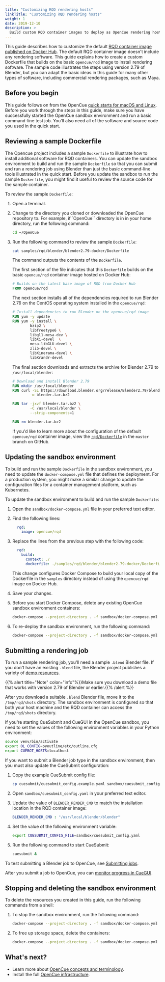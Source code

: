 ```yaml
---
title: "Customizing RQD rendering hosts"
linkTitle: "Customizing RQD rendering hosts"
weight: 1
date: 2019-12-10
description: >
  Build custom RQD container images to deploy as OpenCue rendering hosts
---
```


This guide describes how to customize the default [RQD container image published
on Docker Hub](https://hub.docker.com/r/opencue/rqd). The default RQD container
image doesn't include any rendering software. This guide explains how to create
a custom Dockerfile that builds on the basic `opencue/rqd` image to install
rendering software. The sample code illustrates the steps using version 2.79 of
Blender, but you can adapt the basic ideas in this guide for many other types
of software, including commercial rendering packages, such as Maya.

## Before you begin

This guide follows on from the OpenCue
[quick starts for macOS and Linux](/docs/quick-starts/). Before you work
through the steps in this guide, make sure you have successfully started the
OpenCue sandbox environment and run a basic command-line test job. You'll
also need all of the software and source code you used in the quick start.

## Reviewing a sample Dockerfile

The Opencue project includes a sample `Dockerfile` to illustrate how to install
additional software for RQD containers. You can update the sandbox environment
to build and run the sample `Dockerfile` so that you can submit and run a
rendering job using Blender than just the basic command-line tools illustrated
in the quick start. Before you update the sandbox to run the sample
`Dockerfile`, you might find it useful to review the source code for the
sample container.

To review the sample `Dockerfile`:

1.  Open a terminal.

1.  Change to the directory you cloned or downloaded the OpenCue
    repository to. For example, if `OpenCue`` directory is in
    in your home directory, run the following command:

    ```bash
    cd ~/OpenCue
    ```

1.  Run the following command to review the sample `Dockerfile`:

    ```bash
    cat samples/rqd/blender/blender2.79-docker/Dockerfile
    ```

    The command outputs the contents of the `Dockerfile`.

    The first section of the file indicates that this `Dockerfile`
    builds on the basic `opencue/rqd` container image hosted on
    Docker Hub:

    ```Dockerfile
    # Builds on the latest base image of RQD from Docker Hub
    FROM opencue/rqd
    ```

    The next section installs all of the dependencies required
    to run Blender 2.79 on the CentOS operating system installed in the
    `opencue/rqd`:

    ```Dockerfile
    # Install dependencies to run Blender on the opencue/rqd image
    RUN yum -y update
    RUN yum -y install \
            bzip2 \
            libfreetype6 \
            libgl1-mesa-dev \
            libXi-devel  \
            mesa-libGLU-devel \
            zlib-devel \
            libXinerama-devel \
            libXrandr-devel
    ```

    The final section downloads and extracts the archive for Blender 2.79
    to `/usr/local/blender`:

    ```Dockerfile
    # Download and install Blender 2.79
    RUN mkdir /usr/local/blender
    RUN curl -SL https://download.blender.org/release/Blender2.79/blender-2.79-linux-glibc219-x86_64.tar.bz2 \
            -o blender.tar.bz2
    
    RUN tar -jxvf blender.tar.bz2 \
            -C /usr/local/blender \
            --strip-components=1
    
    RUN rm blender.tar.bz2
    ```

    If you'd like to learn more about the configuration of the default
    `opencue/rqd` container image, view the
    [`rqd/Dockerfile`](https://github.com/AcademySoftwareFoundation/OpenCue/blob/master/rqd/Dockerfile)
    in the `master` branch on GitHub.

## Updating the sandbox environment

To build and run the sample `Dockerfile` in the sandbox environment, you need
to update the `docker-compose.yml` file that defines the deployment. For a
production system, you might make a similar change to update the configuration
files for a container management platform, such as Kubernetes.

To update the sandbox environment to build and run the sample `Dockerfile`:

1.  Open the `sandbox/docker-compose.yml` file in your preferred text
    editor.

1.  Find the following lines:

    ```yaml
      rqd:
        image: opencue/rqd
    ```

1.  Replace the lines from the previous step with the following code:

    ```yaml
      rqd:
        build:
          context: ./
          dockerfile: ./samples/rqd/blender/blender2.79-docker/Dockerfile
    ```

    This change configures Docker Compose to build your local copy of the 
    Dockerfile in the `samples` directory instead of using the
    `opencue/rqd` image on Docker Hub.

1.  Save your changes.

1.  Before you start Docker Compose, delete any existing OpenCue sandbox
    environment containers:

    ```bash
    docker-compose --project-directory . -f sandbox/docker-compose.yml rm
    ```

1.  To re-deploy the sandbox environment, run the following command:

    ```bash
    docker-compose --project-directory . -f sandbox/docker-compose.yml up
    ```

## Submitting a rendering job

To run a sample rendering job, you'll need a sample `.blend` Blender file. If
you don't have an existing `.blend` file, the Blender project publishes a
variety of  [demo resources](https://www.blender.org/download/demo-files/).

{{% alert title="Note" color="info"%}}Make sure you download a demo file that
works with version 2.79 of Blender or earlier.{{% /alert %}}

After you download a suitable `.blend` Blender file, move it to the
`/tmp/rqd/shots` directory. The sandbox environment is configured so that both
your host machine and the RQD container can access the `/tmp/rqd/shots`
directory.

If you're starting CueSubmit and CueGUI in the OpenCue sandbox, you need
to set the values of the following environment variables in your Python
environment:

```bash
source venv/bin/activate
export OL_CONFIG=pyoutline/etc/outline.cfg
export CUEBOT_HOSTS=localhost
```

If you want to submit a Blender job type in the sandbox environment, then
you must also update the CueSubmit configuration:

1.  Copy the example CueSubmit config file:

    ```bash
    cp cuesubmit/cuesubmit_config.example.yaml sandbox/cuesubmit_config.yaml
    ```

1.  Open `sandbox/cuesubmit_config.yaml` in your preferred text editor.

1.  Update the value of `BLENDER_RENDER_CMD` to match the installation
    location in the RQD container image:

    ```yaml
    BLENDER_RENDER_CMD : "/usr/local/blender/blender"
    ```

1.  Set the value of the following environment variable:

    ```bash
    export CUESUBMIT_CONFIG_FILE=sandbox/cuesubmit_config.yaml
    ```

1.  Run the following command to start CueSubmit:

    ```bash
    cuesubmit &
    ```

To test submitting a Blender job to OpenCue, see
[Submitting jobs](/docs/user-guides/submitting-jobs/).

After you submit a job to OpenCue, you can
[monitor progress in CueGUI](/docs/user-guides/monitoring-your-jobs/).

## Stopping and deleting the sandbox environment

To delete the resources you created in this guide, run the following commands
from a shell:

1.  To stop the sandbox environment, run the following command:

    ```bash
    docker-compose --project-directory . -f sandbox/docker-compose.yml stop
    ```

1.  To free up storage space, delete the containers:

    ```bash
    docker-compose --project-directory . -f sandbox/docker-compose.yml rm
    ```

## What's next?

*   Learn more about [OpenCue concepts and terminology](/docs/concepts/).
*   Install the full [OpenCue infrastructure](/docs/getting-started/).

